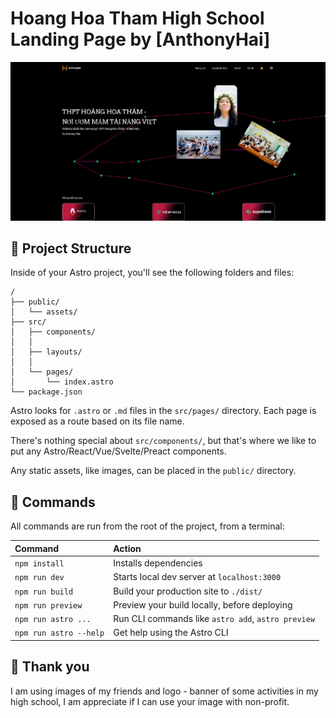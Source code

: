 # Hoang Hoa Tham High School Landing Page by [AnthonyHai]

![basics](./thumbnail.png)

## 🚀 Project Structure

Inside of your Astro project, you'll see the following folders and files:

```
/
├── public/
│   └── assets/
├── src/
│   ├── components/
│   │
│   ├── layouts/
│   │
│   └── pages/
│       └── index.astro
└── package.json
```

Astro looks for `.astro` or `.md` files in the `src/pages/` directory. Each page is exposed as a route based on its file name.

There's nothing special about `src/components/`, but that's where we like to put any Astro/React/Vue/Svelte/Preact components.

Any static assets, like images, can be placed in the `public/` directory.

## 🧞 Commands

All commands are run from the root of the project, from a terminal:

| Command                | Action                                             |
| :--------------------- | :------------------------------------------------- |
| `npm install`          | Installs dependencies                              |
| `npm run dev`          | Starts local dev server at `localhost:3000`        |
| `npm run build`        | Build your production site to `./dist/`            |
| `npm run preview`      | Preview your build locally, before deploying       |
| `npm run astro ...`    | Run CLI commands like `astro add`, `astro preview` |
| `npm run astro --help` | Get help using the Astro CLI                       |

## 👀 Thank you

I am using images of my friends and logo - banner of some activities in my high school, I am appreciate if I can use your image with non-profit.
